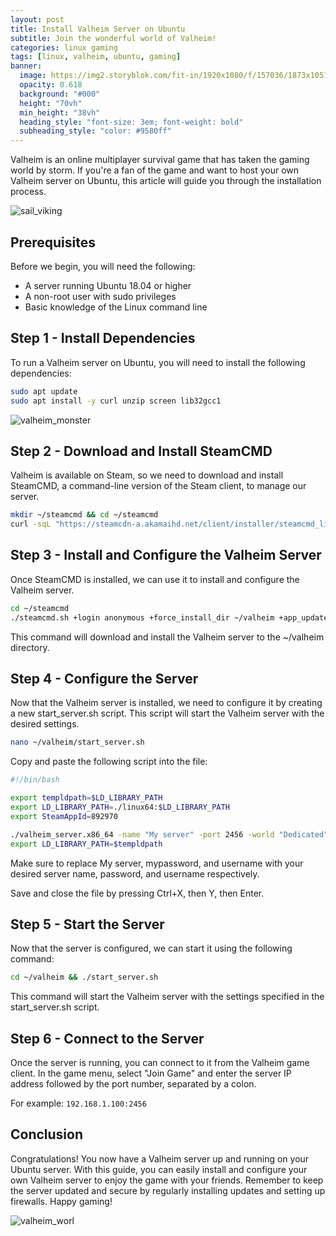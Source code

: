 ```yaml
---
layout: post
title: Install Valheim Server on Ubuntu
subtitle: Join the wonderful world of Valheim!
categories: linux gaming
tags: [linux, valheim, ubuntu, gaming]
banner:
  image: https://img2.storyblok.com/fit-in/1920x1080/f/157036/1873x1051/d6fcacc246/frostcaveart.png
  opacity: 0.618
  background: "#000"
  height: "70vh"
  min_height: "38vh"
  heading_style: "font-size: 3em; font-weight: bold"
  subheading_style: "color: #9580ff"
---
```

Valheim is an online multiplayer survival game that has taken the gaming world by storm. If you're a fan of the game and want to host your own Valheim server on Ubuntu, this article will guide you through the installation process.

![sail_viking](https://img2.storyblok.com/fit-in/1920x1080/f/157036/2560x1440/1bde3f3288/1-sailing.jpg "Sail, Viking!")


## Prerequisites
Before we begin, you will need the following:

* A server running Ubuntu 18.04 or higher
* A non-root user with sudo privileges
* Basic knowledge of the Linux command line

## Step 1 - Install Dependencies
To run a Valheim server on Ubuntu, you will need to install the following dependencies:
```bash
sudo apt update
sudo apt install -y curl unzip screen lib32gcc1
```

![valheim_monster](https://img2.storyblok.com/fit-in/1920x1080/f/157036/2560x1440/08ac0f3091/4-cultists.jpg "Monsters in the dark")


## Step 2 - Download and Install SteamCMD
Valheim is available on Steam, so we need to download and install SteamCMD, a command-line version of the Steam client, to manage our server.
```bash
mkdir ~/steamcmd && cd ~/steamcmd
curl -sqL "https://steamcdn-a.akamaihd.net/client/installer/steamcmd_linux.tar.gz" | tar zxvf -
```
 
## Step 3 - Install and Configure the Valheim Server
Once SteamCMD is installed, we can use it to install and configure the Valheim server.
```bash
cd ~/steamcmd
./steamcmd.sh +login anonymous +force_install_dir ~/valheim +app_update 896660 validate +exit
```
This command will download and install the Valheim server to the ~/valheim directory.


## Step 4 - Configure the Server
Now that the Valheim server is installed, we need to configure it by creating a new start_server.sh script. This script will start the Valheim server with the desired settings.

```bash
nano ~/valheim/start_server.sh
```
Copy and paste the following script into the file:
```bash
#!/bin/bash

export templdpath=$LD_LIBRARY_PATH
export LD_LIBRARY_PATH=./linux64:$LD_LIBRARY_PATH
export SteamAppId=892970

./valheim_server.x86_64 -name "My server" -port 2456 -world "Dedicated" -password "mypassword" -savedir "/home/username/valheim/saves"
export LD_LIBRARY_PATH=$templdpath
```
Make sure to replace My server, mypassword, and username with your desired server name, password, and username respectively.

Save and close the file by pressing Ctrl+X, then Y, then Enter.

## Step 5 - Start the Server
Now that the server is configured, we can start it using the following command:

```bash
cd ~/valheim && ./start_server.sh
```
This command will start the Valheim server with the settings specified in the start_server.sh script.


## Step 6 - Connect to the Server

Once the server is running, you can connect to it from the Valheim game client. In the game menu, select "Join Game" and enter the server IP address followed by the port number, separated by a colon.

For example: ```192.168.1.100:2456```

## Conclusion
Congratulations! You now have a Valheim server up and running on your Ubuntu server. With this guide, you can easily install and configure your own Valheim server to enjoy the game with your friends. Remember to keep the server updated and secure by regularly installing updates and setting up firewalls. Happy gaming!

![valheim_worl](https://img2.storyblok.com/fit-in/1920x1080/f/157036/2560x1440/ec2eb4f15a/11-loxriding.png "World of Valheim")

